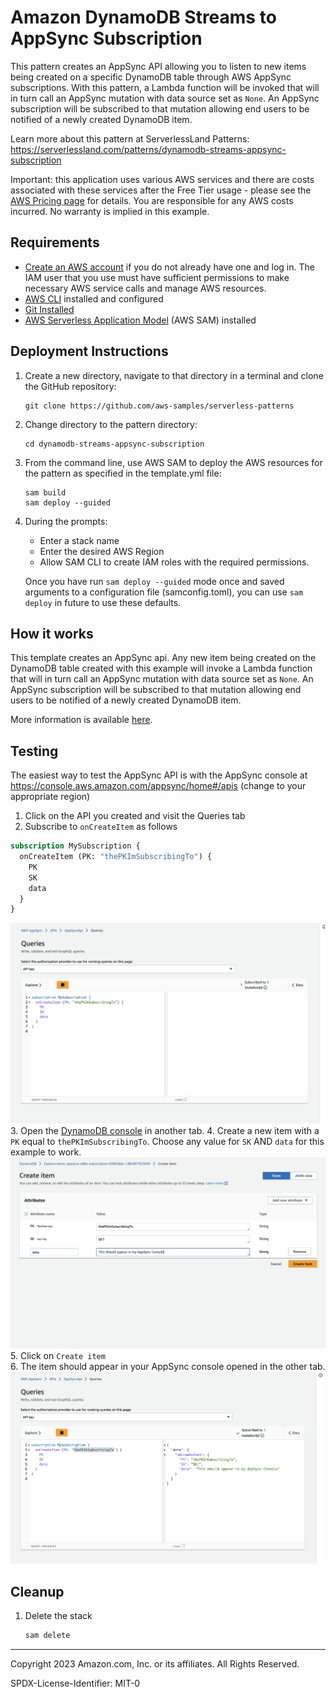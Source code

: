 # Amazon DynamoDB Streams to AppSync Subscription

This pattern creates an AppSync API allowing you to listen to new items being created on a specific DynamoDB table through AWS AppSync subscriptions. With this pattern, a Lambda function will be invoked that will in turn call an AppSync mutation with data source set as `None`. An AppSync subscription will be subscribed to that mutation allowing end users to be notified of a newly created DynamoDB item.

Learn more about this pattern at ServerlessLand Patterns: https://serverlessland.com/patterns/dynamodb-streams-appsync-subscription

Important: this application uses various AWS services and there are costs associated with these services after the Free Tier usage - please see the [AWS Pricing page](https://aws.amazon.com/pricing/) for details. You are responsible for any AWS costs incurred. No warranty is implied in this example.

## Requirements

* [Create an AWS account](https://portal.aws.amazon.com/gp/aws/developer/registration/index.html) if you do not already have one and log in. The IAM user that you use must have sufficient permissions to make necessary AWS service calls and manage AWS resources.
* [AWS CLI](https://docs.aws.amazon.com/cli/latest/userguide/install-cliv2.html) installed and configured
* [Git Installed](https://git-scm.com/book/en/v2/Getting-Started-Installing-Git)
* [AWS Serverless Application Model](https://docs.aws.amazon.com/serverless-application-model/latest/developerguide/serverless-sam-cli-install.html) (AWS SAM) installed

## Deployment Instructions

1. Create a new directory, navigate to that directory in a terminal and clone the GitHub repository:
    ``` 
    git clone https://github.com/aws-samples/serverless-patterns
    ```
2. Change directory to the pattern directory:
    ```
    cd dynamodb-streams-appsync-subscription
    ```
3. From the command line, use AWS SAM to deploy the AWS resources for the pattern as specified in the template.yml file:
    ```
    sam build
    sam deploy --guided
    ```
4. During the prompts:
    * Enter a stack name
    * Enter the desired AWS Region
    * Allow SAM CLI to create IAM roles with the required permissions.

    Once you have run `sam deploy --guided` mode once and saved arguments to a configuration file (samconfig.toml), you can use `sam deploy` in future to use these defaults.

## How it works

This template creates an AppSync api. Any new item being created on the DynamoDB table created with this example will invoke a Lambda function that will in turn call an AppSync mutation with data source set as `None`. An AppSync subscription will be subscribed to that mutation allowing end users to be notified of a newly created DynamoDB item.

More information is available [here](https://repost.aws/knowledge-center/appsync-notify-subscribers-real-time).

## Testing

The easiest way to test the AppSync API is with the AppSync console at https://console.aws.amazon.com/appsync/home#/apis (change to your appropriate region)

1. Click on the API you created and visit the Queries tab
2. Subscribe to `onCreateItem` as follows
  ```graphql
  subscription MySubscription {
    onCreateItem (PK: "thePKImSubscribingTo") {
      PK
      SK
      data
    }
  }
  ```
  ![query](./images/subscription-input.png)
3. Open the [DynamoDB console](https://console.aws.amazon.com/dynamodbv2/home?#item-explorer) in another tab.
4. Create a new item with a `PK` equal to `thePKImSubscribingTo`. Choose any value for `SK` AND `data` for this example to work.
  ![query](./images/dynamodb.png)
5. Click on `Create item` \
6. The item should appear in your AppSync console opened in the other tab.
  ![query](./images/subscription-result.png)

## Cleanup
 
1. Delete the stack
    ```bash
    sam delete
    ```
----
Copyright 2023 Amazon.com, Inc. or its affiliates. All Rights Reserved.

SPDX-License-Identifier: MIT-0
